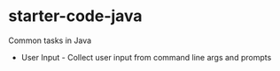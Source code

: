 # starter-code-java
Common tasks in Java
* User Input - Collect user input from command line args and prompts
